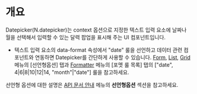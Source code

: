 개요
===

Datepicker(N.datepicker)는 context 옵션으로 지정한 텍스트 입력 요소에 날짜나 월을 선택해서 입력할 수 있는 달력 팝업을 표시해 주는 UI 컴포넌트입니다.

 * 텍스트 입력 요소의 data-format 속성에서 "date" 룰을 선언하고 데이터 관련 컴포넌트와 연동하면 Datepicker를 간단하게 사용할 수 있습니다.
<a href="#cmVmcjA0MDclMjRGb3JtJGh0bWwlMkZuYXR1cmFsanMlMkZyZWZyJTJGcmVmcjA0MDcuaHRtbA==">Form</a>,
<a href="#cmVmcjA0MDglMjRMaXN0JGh0bWwlMkZuYXR1cmFsanMlMkZyZWZyJTJGcmVmcjA0MDguaHRtbA==">List</a>,
<a href="#cmVmcjA0MDklMjRHcmlkJGh0bWwlMkZuYXR1cmFsanMlMkZyZWZyJTJGcmVmcjA0MDkuaHRtbA==">Grid</a> 메뉴의  [선언형옵션] 탭과
<a href="#cmVmcjAzMDElMjRGb3JtYXR0ZXIkaHRtbCUyRm5hdHVyYWxqcyUyRnJlZnIlMkZyZWZyMDMwMS5odG1s">Formatter</a> 메뉴의 [포멧 룰 목록] 탭의 ["date", 4|6|8|10|12|14, "month"|"date"] 룰을 참고하세요.

<p class="alert">선언형 옵션에 대한 설명은 <a href="#cmVmcjAwMDElMjRBUEklMjAlRUIlQUMlQjglRUMlODQlOUMlMjAlRUMlOTUlODglRUIlODIlQjQkaHRtbCUyRm5hdHVyYWxqcyUyRnJlZnIlMkZyZWZyMDAwMS5odG1s">API 문서 안내</a> 메뉴의 <strong>선언형옵션</strong> 섹션을 참고하세요.</p>